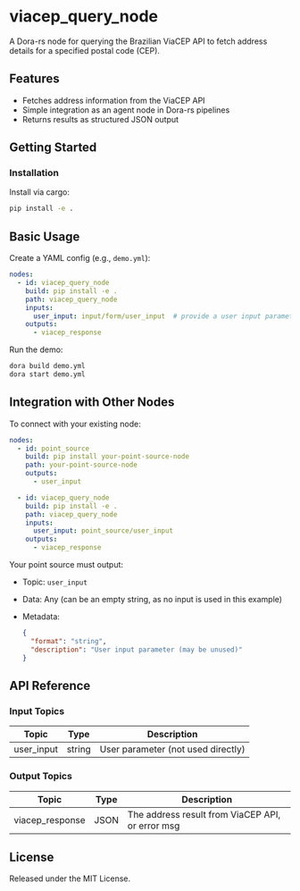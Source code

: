 # viacep_query_node

A Dora-rs node for querying the Brazilian ViaCEP API to fetch address details for a specified postal code (CEP).

## Features
- Fetches address information from the ViaCEP API
- Simple integration as an agent node in Dora-rs pipelines
- Returns results as structured JSON output

## Getting Started

### Installation
Install via cargo:
```bash
pip install -e .
```

## Basic Usage

Create a YAML config (e.g., `demo.yml`):

```yaml
nodes:
  - id: viacep_query_node
    build: pip install -e .
    path: viacep_query_node
    inputs:
      user_input: input/form/user_input  # provide a user input parameter if required
    outputs:
      - viacep_response
```

Run the demo:

```bash
dora build demo.yml
dora start demo.yml
```

## Integration with Other Nodes

To connect with your existing node:

```yaml
nodes:
  - id: point_source
    build: pip install your-point-source-node
    path: your-point-source-node
    outputs:
      - user_input

  - id: viacep_query_node
    build: pip install -e .
    path: viacep_query_node
    inputs:
      user_input: point_source/user_input
    outputs:
      - viacep_response
```

Your point source must output:

* Topic: `user_input`
* Data: Any (can be an empty string, as no input is used in this example)
* Metadata:

  ```json
  {
    "format": "string",
    "description": "User input parameter (may be unused)"
  }
  ```

## API Reference

### Input Topics

| Topic      | Type   | Description                        |
| ---------- | ------ | ---------------------------------- |
| user_input | string | User parameter (not used directly) |

### Output Topics

| Topic           | Type | Description                                      |
| --------------- | ---- | ------------------------------------------------ |
| viacep_response | JSON | The address result from ViaCEP API, or error msg |


## License

Released under the MIT License.
